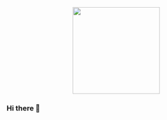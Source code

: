 <div id='header' align='center'>
  <img src='https://media.giphy.com/media/l3vR3LpUR3uFkFXlC/giphy.gif' width='200'/>
</div>


### Hi there 👋

<!--
**AlxLlo/AlxLlo** is a ✨ _special_ ✨ repository because its `README.md` (this file) appears on your GitHub profile.

Here are some ideas to get you started:

- 🔭 I’m currently working on ...
- 🌱 I’m currently learning ...
- 👯 I’m looking to collaborate on ...
- 🤔 I’m looking for help with ...
- 💬 Ask me about ...
- 📫 How to reach me: ...
- 😄 Pronouns: ...
- ⚡ Fun fact: ...
-->
